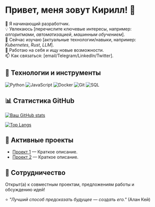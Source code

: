# Привет, меня зовут Кирилл! 👋  

🚀 Я начинающий разработчик.  
💡 Увлекаюсь [перечислите ключевые интересы, например: *алгоритмами*, *автоматизацией*, *машинным обучением*].  
🌱 Сейчас изучаю [актуальные технологии/навыки, например: *Kubernetes*, *Rust*, *LLM*].  
💼 Работаю на себя и ищу новые возможности.  
📫 Как связаться: [email/Telegram/LinkedIn/Twitter].  

## 🔧 Технологии и инструменты  

![Python](https://img.shields.io/badge/-Python-3776AB?logo=python&logoColor=white)
![JavaScript](https://img.shields.io/badge/-JavaScript-F7DF1E?logo=javascript&logoColor=black)
![Docker](https://img.shields.io/badge/-Docker-2496ED?logo=docker&logoColor=white)
![Git](https://img.shields.io/badge/-Git-F05032?logo=git&logoColor=white)
![SQL](https://img.shields.io/badge/-SQL-4479A1?logo=postgresql&logoColor=white)

## 📊 Статистика GitHub  

[![Ваш GitHub stats](https://github-readme-stats.vercel.app/api?username=ВАШ-GITHUB-USERNAME&show_icons=true&theme=radical)](https://github.com/ВАШ-GITHUB-USERNAME)  

[![Top Langs](https://github-readme-stats.vercel.app/api/top-langs/?username=ВАШ-GITHUB-USERNAME&layout=compact&theme=radical)](https://github.com/ВАШ-GITHUB-USERNAME)  

## 📌 Активные проекты  

- [Проект 1](https://github.com/ВАШ-GITHUB-USERNAME/репозиторий) — Краткое описание.  
- [Проект 2](https://github.com/ВАШ-GITHUB-USERNAME/репозиторий) — Краткое описание.  

## 🤝 Сотрудничество  

Открыт(а) к совместным проектам, предложениям работы и обсуждению идей!  

⭐ *"Лучший способ предсказать будущее — создать его."* (Алан Кей)
